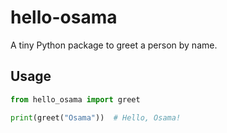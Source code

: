 # hello-osama
A tiny Python package to greet a person by name.

## Usage
```python
from hello_osama import greet

print(greet("Osama"))  # Hello, Osama!
